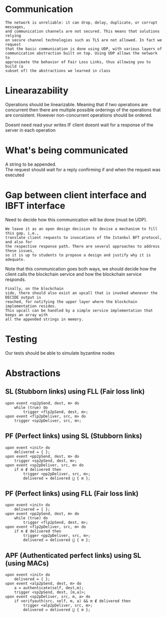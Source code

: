 # Communication

```
The network is unreliable: it can drop, delay, duplicate, or corrupt messages, 
and communication channels are not secured. This means that solutions relying 
on secure channel technologies such as TLS are not allowed. In fact we request 
that the basic communication is done using UDP, with various layers of 
communication abstraction built on top. Using UDP allows the network to 
approximate the behavior of Fair Loss Links, thus allowing you to build (a 
subset of) the abstractions we learned in class
```

# Linearazability 
Operations should be linearizable. Meaning that if two operations are concurrent
then there are multiple possible orderings of the operations that are consistent.
However non-concurrent operations should be ordered.

Doesnt need read your writes IF client doesnt wait for a response of the server
in each operation

# What's being communicated

A string to be appended.  
The request should wait for a reply confirming if and when the request was executed

# Gap between client interface and IBFT interface

Need to decide how this communication will be done (must be UDP).
```
We leave it as an open design decision to devise a mechanism to fill this gap, i.e., 
translate client requests to invocations of the Istanbul BFT protocol, and also for 
the respective response path. There are several approaches to address these issues, 
so it is up to students to propose a design and justify why it is adequate.
```

Note that this communication goes both ways, we should decide how the client calls the 
blockchain service and how the blockchain service responds.

```
Finally, on the blockchain 
side, there should also exist an upcall that is invoked whenever the DECIDE output is 
reached, for notifying the upper layer where the blockchain implementation resides. 
This upcall can be handled by a simple service implementation that keeps an array with 
all the appended strings in memory.
```

# Testing

Our tests should be able to simulate byzantine nodes

# Abstractions

SL (Stubborn links) using FLL (Fair loss link)
--------------------------------
```
upon event <sp2pSend, dest, m> do
    while (true) do
        trigger <flp2pSend, dest, m>;
upon event <flp2pDeliver, src, m> do
    trigger <sp2pDeliver, src, m>;
```

PF (Perfect links) using SL (Stubborn links)
--------------------------------
```
upon event <init> do  
    delivered = { };  
upon event <pp2pSend, dest, m> do  
    trigger <sp2pSend, dest, m>;  
upon event <sp2pDeliver, src, m> do  
    if m ∉ delivered then  
        trigger <pp2pDeliver, src, m>;  
        delivered = delivered ⋃ { m };  
```

PF (Perfect links) using FLL (Fair loss link)
--------------------------------
```
upon event <init> do
    delivered = { };    
upon event <pp2pSend, dest, m> do
    while (true) do
        trigger <flp2pSend, dest, m>;
upon event <flp2pDeliver, src, m> do
    if m ∉ delivered then
        trigger <pp2pDeliver, src, m>;
        delivered = delivered ⋃ { m };
```

APF (Authenticated perfect links) using SL (using MACs)
--------------------------------
```
upon event <init> do
    delivered = { };
upon event <alp2pSend, dest, m> do
    a = authenticate(self, dest,m);
    trigger <sp2pSend, dest, [m,a]>;
upon event <sp2pDeliver, src, m, a> do
    if verifyauth(src, self, m, a) && m ∉ delivered then
        trigger <alp2pDeliver, src, m>;
        delivered = delivered ⋃ { m };
```